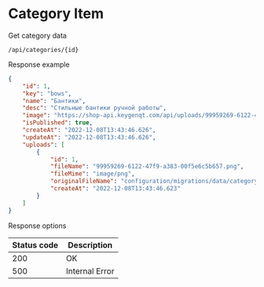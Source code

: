 Category Item
===================

Get category data

```shell title="Method <span class='color-method'>GET</span>"
/api/categories/{id}
```

Response example

```json title="Response <span class='color-200'>200</span>"
{
    "id": 1,
    "key": "bows",
    "name": "Бантики",
    "desc": "Стильные бантики ручной работы",
    "image": "https://shop-api.keygenqt.com/api/uploads/99959269-6122-47f9-a383-00f5e6c5b657.png",
    "isPublished": true,
    "createAt": "2022-12-08T13:43:46.626",
    "updateAt": "2022-12-08T13:43:46.626",
    "uploads": [
        {
            "id": 1,
            "fileName": "99959269-6122-47f9-a383-00f5e6c5b657.png",
            "fileMime": "image/png",
            "originalFileName": "configuration/migrations/data/category/cat_1.png",
            "createAt": "2022-12-08T13:43:46.623"
        }
    ]
}
```

Response options

| Status code                          | Description    |
|--------------------------------------|----------------|
| <span class='color-200'>200</span>   | OK             |
| <span class='color-error'>500</span> | Internal Error |